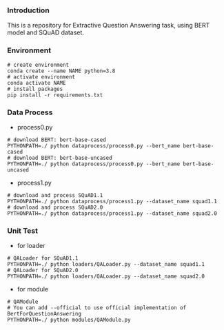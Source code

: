 ### Introduction

This is a repository for Extractive Question Answering task, using BERT model and SQuAD dataset.

### Environment

```shell
# create environment
conda create --name NAME python=3.8
# activate environment
conda activate NAME
# install packages
pip install -r requirements.txt
```

### Data Process

* process0.py

```shell
# download BERT: bert-base-cased
PYTHONPATH=./ python dataprocess/process0.py --bert_name bert-base-cased
# download BERT: bert-base-uncased
PYTHONPATH=./ python dataprocess/process0.py --bert_name bert-base-uncased
```

* process1.py

```shell
# download and process SQuAD1.1
PYTHONPATH=./ python dataprocess/process1.py --dataset_name squad1.1
# download and process SQuAD2.0
PYTHONPATH=./ python dataprocess/process1.py --dataset_name squad2.0
```

### Unit Test

* for loader

```shell
# QALoader for SQuAD1.1
PYTHONPATH=./ python loaders/QALoader.py --dataset_name squad1.1
# QALoader for SQuAD2.0
PYTHONPATH=./ python loaders/QALoader.py --dataset_name squad2.0
```

* for module

```shell
# QAModule
# You can add --official to use official implementation of BertForQuestionAnswering
PYTHONPATH=./ python modules/QAModule.py
```
